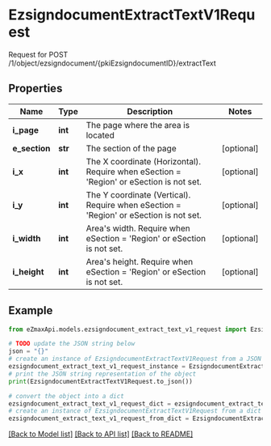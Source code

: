 # EzsigndocumentExtractTextV1Request

Request for POST /1/object/ezsigndocument/{pkiEzsigndocumentID}/extractText

## Properties

Name | Type | Description | Notes
------------ | ------------- | ------------- | -------------
**i_page** | **int** | The page where the area is located | 
**e_section** | **str** | The section of the page | [optional] 
**i_x** | **int** | The X coordinate (Horizontal). Require when eSection &#x3D; &#39;Region&#39; or eSection is not set. | [optional] 
**i_y** | **int** | The Y coordinate (Vertical). Require when eSection &#x3D; &#39;Region&#39; or eSection is not set. | [optional] 
**i_width** | **int** | Area&#39;s width. Require when eSection &#x3D; &#39;Region&#39; or eSection is not set. | [optional] 
**i_height** | **int** | Area&#39;s height. Require when eSection &#x3D; &#39;Region&#39; or eSection is not set. | [optional] 

## Example

```python
from eZmaxApi.models.ezsigndocument_extract_text_v1_request import EzsigndocumentExtractTextV1Request

# TODO update the JSON string below
json = "{}"
# create an instance of EzsigndocumentExtractTextV1Request from a JSON string
ezsigndocument_extract_text_v1_request_instance = EzsigndocumentExtractTextV1Request.from_json(json)
# print the JSON string representation of the object
print(EzsigndocumentExtractTextV1Request.to_json())

# convert the object into a dict
ezsigndocument_extract_text_v1_request_dict = ezsigndocument_extract_text_v1_request_instance.to_dict()
# create an instance of EzsigndocumentExtractTextV1Request from a dict
ezsigndocument_extract_text_v1_request_from_dict = EzsigndocumentExtractTextV1Request.from_dict(ezsigndocument_extract_text_v1_request_dict)
```
[[Back to Model list]](../README.md#documentation-for-models) [[Back to API list]](../README.md#documentation-for-api-endpoints) [[Back to README]](../README.md)


